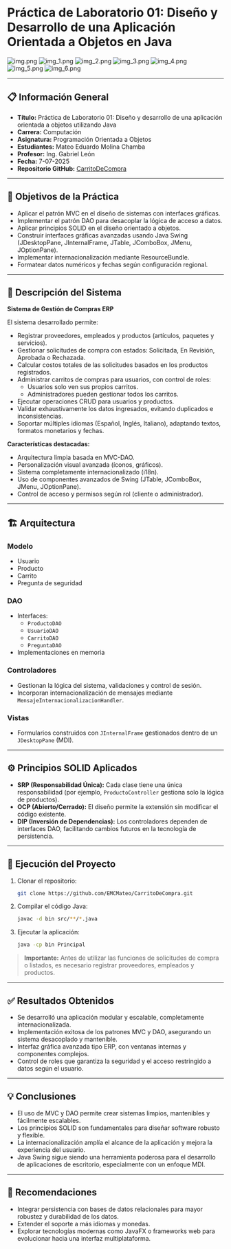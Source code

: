 # Práctica de Laboratorio 01: Diseño y Desarrollo de una Aplicación Orientada a Objetos en Java

![img.png](img.png)
![img_1.png](img_1.png)
![img_2.png](img_2.png)
![img_3.png](img_3.png)
![img_4.png](img_4.png)
![img_5.png](img_5.png)
![img_6.png](img_6.png)

---

## 📋 Información General

- **Título:** Práctica de Laboratorio 01: Diseño y desarrollo de una aplicación orientada a objetos utilizando Java
- **Carrera:** Computación
- **Asignatura:** Programación Orientada a Objetos
- **Estudiantes:** Mateo Eduardo Molina Chamba
- **Profesor:** Ing. Gabriel León
- **Fecha:** 7-07-2025
- **Repositorio GitHub:** [CarritoDeCompra](https://github.com/EMCMateo/CarritoDeCompra.git)

---

## 🎯 Objetivos de la Práctica

- Aplicar el patrón MVC en el diseño de sistemas con interfaces gráficas.
- Implementar el patrón DAO para desacoplar la lógica de acceso a datos.
- Aplicar principios SOLID en el diseño orientado a objetos.
- Construir interfaces gráficas avanzadas usando Java Swing (JDesktopPane, JInternalFrame, JTable, JComboBox, JMenu, JOptionPane).
- Implementar internacionalización mediante ResourceBundle.
- Formatear datos numéricos y fechas según configuración regional.

---

## 📝 Descripción del Sistema

**Sistema de Gestión de Compras ERP**

El sistema desarrollado permite:

- Registrar proveedores, empleados y productos (artículos, paquetes y servicios).
- Gestionar solicitudes de compra con estados: Solicitada, En Revisión, Aprobada o Rechazada.
- Calcular costos totales de las solicitudes basados en los productos registrados.
- Administrar carritos de compras para usuarios, con control de roles:
  - Usuarios solo ven sus propios carritos.
  - Administradores pueden gestionar todos los carritos.
- Ejecutar operaciones CRUD para usuarios y productos.
- Validar exhaustivamente los datos ingresados, evitando duplicados e inconsistencias.
- Soportar múltiples idiomas (Español, Inglés, Italiano), adaptando textos, formatos monetarios y fechas.

**Características destacadas:**

- Arquitectura limpia basada en MVC-DAO.
- Personalización visual avanzada (íconos, gráficos).
- Sistema completamente internacionalizado (i18n).
- Uso de componentes avanzados de Swing (JTable, JComboBox, JMenu, JOptionPane).
- Control de acceso y permisos según rol (cliente o administrador).

---

## 🏗️ Arquitectura

### Modelo

- Usuario
- Producto
- Carrito
- Pregunta de seguridad

### DAO

- Interfaces:
  - `ProductoDAO`
  - `UsuarioDAO`
  - `CarritoDAO`
  - `PreguntaDAO`
- Implementaciones en memoria

### Controladores

- Gestionan la lógica del sistema, validaciones y control de sesión.
- Incorporan internacionalización de mensajes mediante `MensajeInternacionalizacionHandler`.

### Vistas

- Formularios construidos con `JInternalFrame` gestionados dentro de un `JDesktopPane` (MDI).

---

## ⚙️ Principios SOLID Aplicados

- **SRP (Responsabilidad Única):** Cada clase tiene una única responsabilidad (por ejemplo, `ProductoController` gestiona solo la lógica de productos).
- **OCP (Abierto/Cerrado):** El diseño permite la extensión sin modificar el código existente.
- **DIP (Inversión de Dependencias):** Los controladores dependen de interfaces DAO, facilitando cambios futuros en la tecnología de persistencia.

---

## 🚀 Ejecución del Proyecto

1. Clonar el repositorio:
    ```bash
    git clone https://github.com/EMCMateo/CarritoDeCompra.git
    ```

2. Compilar el código Java:
    ```bash
    javac -d bin src/**/*.java
    ```

3. Ejecutar la aplicación:
    ```bash
    java -cp bin Principal
    ```

> **Importante:** Antes de utilizar las funciones de solicitudes de compra o listados, es necesario registrar proveedores, empleados y productos.

---

## ✅ Resultados Obtenidos

- Se desarrolló una aplicación modular y escalable, completamente internacionalizada.
- Implementación exitosa de los patrones MVC y DAO, asegurando un sistema desacoplado y mantenible.
- Interfaz gráfica avanzada tipo ERP, con ventanas internas y componentes complejos.
- Control de roles que garantiza la seguridad y el acceso restringido a datos según el usuario.

---

## 💡 Conclusiones

- El uso de MVC y DAO permite crear sistemas limpios, mantenibles y fácilmente escalables.
- Los principios SOLID son fundamentales para diseñar software robusto y flexible.
- La internacionalización amplía el alcance de la aplicación y mejora la experiencia del usuario.
- Java Swing sigue siendo una herramienta poderosa para el desarrollo de aplicaciones de escritorio, especialmente con un enfoque MDI.

---

## 📌 Recomendaciones

- Integrar persistencia con bases de datos relacionales para mayor robustez y durabilidad de los datos.
- Extender el soporte a más idiomas y monedas.
- Explorar tecnologías modernas como JavaFX o frameworks web para evolucionar hacia una interfaz multiplataforma.

